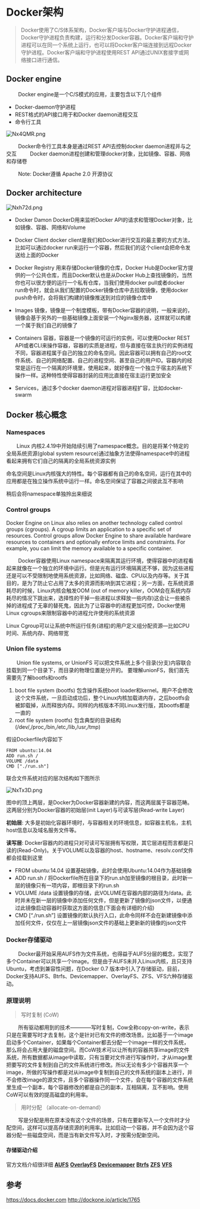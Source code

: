# Docker架构

> Docker使用了C/S体系架构，Docker客户端与Docker守护进程通信，Docker守护进程负责构建，运行和分发Docker容器。Docker客户端和守护进程可以在同一个系统上运行，也可以将Docker客户端连接到远程Docker守护进程。Docker客户端和守护进程使用REST API通过UNIX套接字或网络接口进行通信。

## Docker engine


&emsp;&emsp; Docker engine是一个C/S模式的应用，主要包含以下几个组件

* Docker-daemon守护进程
* REST格式的API接口用于和Docker daemon进程交互
* 命令行工具

![Nx4QMR.png](https://s1.ax1x.com/2020/07/04/Nx4QMR.png)

&emsp;&emsp; Docker命令行工具本身是通过REST API去控制docker daemon进程并与之交互
&emsp;&emsp; Docker daemon进程创建和管理docker对象，比如镜像、容器、网络和存储卷

&emsp;&emsp; Note: Docker遵循 Apache 2.0 开源协议


## Docker architecture

![Nxh72d.png](https://s1.ax1x.com/2020/07/04/Nxh72d.png)

* Docker Damon DockerD用来监听Docker API的请求和管理Docker对象，比如镜像、容器、网络和Volume

* Docker Client docker client是我们和Docker进行交互的最主要的方式方法，比如可以通过docker run来运行一个容器，然后我们的这个client会把命令发送给上面的Docker

* Docker Registry 用来存储Docker镜像的仓库，Docker Hub是Docker官方提供的一个公共仓库，而且Docker默认也是从Docker Hub上查找镜像的，当然你也可以很方便的运行一个私有仓库，当我们使用docker pull或者docker run命令时，就会从我们配置的Docker镜像仓库中去拉取镜像，使用docker push命令时，会将我们构建的镜像推送到对应的镜像仓库中

* Images 镜像，镜像是一个制度模板，带有Docker容器的说明，一般来说的，镜像会基于另外的一些基础镜像上面安装一个Nginx服务器，这样就可以构建一个属于我们自己的镜像了

* Containers 容器，容器是一个镜像的可运行的实例，可以使用Docker REST API或者CLI来操作容器，容器的实质是进程，但与直接在宿主执行的实例进程不同，容器进程属于自己的独立的命名空间。因此容器可以拥有自己的root文件系统、自己的网络配置、自己的进程空间、甚至自己的用户ID。容器内的经常是运行在一个隔离的环境里，使用起来，就好像在一个独立于宿主的系统下操作一样。这种特性使得容器封装的应用比直接在宿主运行更加安全


* Services，通过多个docker daemon进程对容器进程扩容，比如docker-swarm

## Docker 核心概念

### Namespaces
&emsp;&emsp;Linux 内核2.4.19中开始陆续引用了namespace概念。目的是将某个特定的全局系统资源(global system resource)通过抽象方法使得namespace中的进程看起来拥有它们自己的隔离的全局系统资源实例

命名空间是Linux内核强大的特性。每个容器都有自己的命名空间，运行在其中的应用都是在独立操作系统中运行一样。命名空间保证了容器之间彼此互不影响

稍后会将namespace单独拎出来细说


### Control groups
Docker Engine on Linux also relies on another technology called control groups (cgroups). A cgroup limits an application to a specific set of resources. Control groups allow Docker Engine to share available hardware resources to containers and optionally enforce limits and constraints. For example, you can limit the memory available to a specific container.

&emsp;&emsp; Docker容器使用Linux namespace来隔离其运行环境，使得容器中的进程看起来就像在一个独立的环境中运行。但是光有运行环境隔离还不够，因为这些进程还是可以不受限制地使用系统资源，比如网络、磁盘、CPU以及内存等。关于其目的，是为了防止它占用了太多的资源而影响到其它进程；另一方面，在系统资源耗尽的时候，Linux内核会触发OOM (out of memory killer，OOM会在系统内存耗尽的情况下跳出来，选择性的干掉一些进程以求释放一些内存)这会让一些被杀掉的进程成了无辜的替死鬼，因此为了让容器中的进程更加可控，Docker使用Linux cgroups来限制容器中的进程允许使用的系统资源

Linux Cgroup可以让系统中所运行任务(进程)的用户定义组分配资源—比如CPU时间、系统内存、网络带宽


### Union file systems
&emsp;&emsp;Union file systems, or UnionFS 可以把文件系统上多个目录(分支)内容联合挂载到同一个目录下，而目录的物理位置是分开的。 
要理解unionFS，我们首先需要先了解bootfs和rootfs
1. boot file system (bootfs) 包含操作系统boot loader和kernel。用户不会修改这个文件系统，一旦启动成功后，整个Linux内核加载进内存，之后bootfs会被卸载掉，从而释放内存。同样的内核版本不同Linux发行版，其bootfs都是一直的
2. root file system (rootfs) 包含典型的目录结构(/dev/,/proc,/bin,/etc,/lib,/usr,/tmp)

假设Dockerfile内容如下

```shell
FROM ubuntu:14.04
ADD run.sh /
VOLUME /data
CMD ["./run.sh"]
```

联合文件系统对应的层次结构如下图所示



![NxTx3D.png](https://s1.ax1x.com/2020/07/04/NxTx3D.png)


图中的顶上两层，是Docker为Docker容器新建的内容，而这两层属于容器范畴。这两层分别为Docker容器的初始层(init Layer)与可读写层(Read-write Layer)

**初始层**: 大多是初始化容器环境时，与容器相关的环境信息，如容器主机名，主机host信息以及域名服务文件等。

**读写层**: Docker容器内的进程只对可读可写层拥有写权限，其它层进程而言都是只读的(Read-Only)。关于VOLUME以及容器的host、hostname、resolv.conf文件都会挂载到这里

* FROM ubuntu:14.04 设置基础镜像，此时会使用Ubuntu:14.04作为基础镜像
* ADD run.sh / 将Dockerfile所在目录下的run.sh加至镜像的根目录，此时新一层的镜像只有一项内容，即根目录下的run.sh
* VOLUME /data 设置镜像的存储，此VOLUME在容器内部的路径为/data。此时并未在新一层的镜像中添加任何文件，但是更新了镜像的json文件，以便通过此镜像启动容器时获取这方面的信息(下面会有详细的介绍)
* CMD [“./run.sh”] 设置镜像的默认执行入口，此命令同样不会在新建镜像中添加任何文件，仅仅在上一层镜像json文件的基础上更新新的镜像的json文件


### Docker存储驱动

&emsp;&emsp; Docker最开始采用AUFS作为文件系统，也得益于AUFS分层的概念，实现了多个Container可以共享一个image。但是由于AUFS未并入Linux内核，且只支持Ubuntu，考虑到兼容性问题，在Docker 0.7 版本中引入了存储驱动，目前，Docker支持AUFS、Btrfs、Devicemapper、OverlayFS、ZFS、VFS六种存储驱动。



### 原理说明

> 写时复制 (CoW)

&emsp;&emsp; 所有驱动都用到的技术————写时复制，Cow全称copy-on-write，表示只是在需要写时才去复制，这个是针对已有文件的修改场景。比如基于一个image启动多个Container，如果每个Container都去分配一个image一样的文件系统，那么将会占用大量的磁盘空间。而CoW技术可以让所有的容器共享image的文件系统，所有数据都从image中读取，只有当要对文件进行写操作时，才从image里把要写的文件复制到自己的文件系统进行修改。所以无论有多少个容器共享一个image，所做的写操作都是对从image中复制到自己的文件系统的副本上进行，并不会修改image的源文件，且多个容器操作同一个文件，会在每个容器的文件系统里生成一个副本，每个容器修改的都是自己的副本，互相隔离，互不影响。使用CoW可以有效的提高磁盘的利用率。

> 用时分配 （allocate-on-demand）

&emsp;&emsp; 写是分配是用在原本没有这个文件的场景，只有在要新写入一个文件时才分配空间，这样可以提高存储资源的利用率。比如启动一个容器，并不会因为这个容器分配一些磁盘空间，而是当有新文件写入时，才按需分配新空间。



#### 存储驱动介绍

官方文档介绍很详细
**[AUFS](https://docs.docker.com/storage/storagedriver/aufs-driver/)** 
**[OverlayFS](https://docs.docker.com/storage/storagedriver/overlayfs-driver/)**
**[Devicemapper](https://docs.docker.com/storage/storagedriver/device-mapper-driver/)**
**[Btrfs](https://docs.docker.com/storage/storagedriver/brtfs-driver/)**
**[ZFS](https://docs.docker.com/storage/storagedriver/zfs-driver/)**
**[VFS](https://docs.docker.com/storage/storagedriver/vfs-driver/)**




## 参考
https://docs.docker.com
http://dockone.io/article/1765

